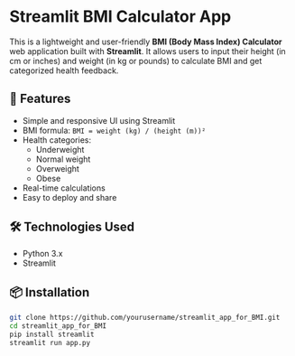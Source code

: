 # Streamlit BMI Calculator App

This is a lightweight and user-friendly **BMI (Body Mass Index) Calculator** web application built with **Streamlit**. It allows users to input their height (in cm or inches) and weight (in kg or pounds) to calculate BMI and get categorized health feedback.

## 🚀 Features

- Simple and responsive UI using Streamlit
- BMI formula: `BMI = weight (kg) / (height (m))²`
- Health categories:
  - Underweight
  - Normal weight
  - Overweight
  - Obese
- Real-time calculations
- Easy to deploy and share

## 🛠️ Technologies Used

- Python 3.x
- Streamlit

## 📦 Installation

```bash
git clone https://github.com/yourusername/streamlit_app_for_BMI.git
cd streamlit_app_for_BMI
pip install streamlit
streamlit run app.py

